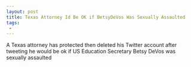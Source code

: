 ```yaml
---
layout: post
title: Texas Attorney Id Be OK if BetsyDeVos Was Sexually Assaulted
tags:
 -
---
```

A Texas attorney has protected then deleted his Twitter account after tweeting he would be ok if US Education Secretary Betsy DeVos was sexually assaulted
